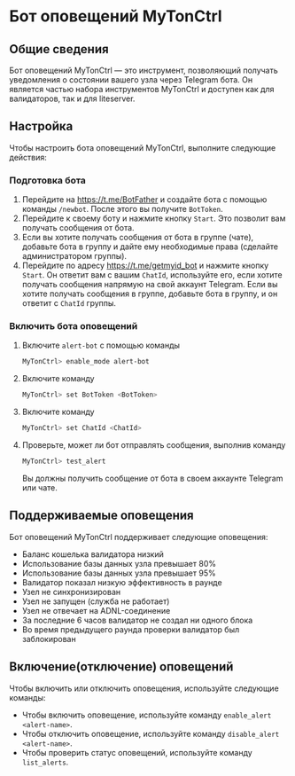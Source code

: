 # Бот оповещений MyTonCtrl

## Общие сведения

Бот оповещений MyTonCtrl — это инструмент, позволяющий получать уведомления о состоянии вашего узла через Telegram бота.
Он является частью набора инструментов MyTonCtrl и доступен как для валидаторов, так и для liteserver.

## Настройка

Чтобы настроить бота оповещений MyTonCtrl, выполните следующие действия:

### Подготовка бота

1. Перейдите на https://t.me/BotFather и создайте бота с помощью команды `/newbot`. После этого вы получите `BotToken`.
2. Перейдите к своему боту и нажмите кнопку `Start`. Это позволит вам получать сообщения от бота.
3. Если вы хотите получать сообщения от бота в группе (чате), добавьте бота в группу и дайте ему необходимые права (сделайте администратором группы).
4. Перейдите по адресу https://t.me/getmyid_bot и нажмите кнопку `Start`. Он ответит вам с вашим `ChatId`, используйте его, если хотите получать сообщения напрямую на свой аккаунт Telegram.
   Если вы хотите получать сообщения в группе, добавьте бота в группу, и он ответит с `ChatId` группы.

### Включить бота оповещений

1. Включите `alert-bot` с помощью команды

   ```bash
   MyTonCtrl> enable_mode alert-bot
   ```

2. Включите команду

   ```bash
   MyTonCtrl> set BotToken <BotToken>
   ```

3. Включите команду

   ```bash
   MyTonCtrl> set ChatId <ChatId>
   ```

4. Проверьте, может ли бот отправлять сообщения, выполнив команду

   ```bash
   MyTonCtrl> test_alert
   ```

   Вы должны получить сообщение от бота в своем аккаунте Telegram или чате.

## Поддерживаемые оповещения

Бот оповещений MyTonCtrl поддерживает следующие оповещения:

- Баланс кошелька валидатора низкий
- Использование базы данных узла превышает 80%
- Использование базы данных узла превышает 95%
- Валидатор показал низкую эффективность в раунде
- Узел не синхронизирован
- Узел не запущен (служба не работает)
- Узел не отвечает на ADNL-соединение
- За последние 6 часов валидатор не создал ни одного блока
- Во время предыдущего раунда проверки валидатор был заблокирован

## Включение(отключение) оповещений

Чтобы включить или отключить оповещения, используйте следующие команды:

- Чтобы включить оповещение, используйте команду `enable_alert <alert-name>`.
- Чтобы отключить оповещение, используйте команду `disable_alert <alert-name>`.
- Чтобы проверить статус оповещений, используйте команду `list_alerts`.
